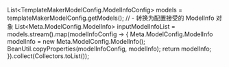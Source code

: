 List<TemplateMakerModelConfig.ModelInfoConfig> models = templateMakerModelConfig.getModels();
        // - 转换为配置接受的 ModelInfo 对象
        List<Meta.ModelConfig.ModelInfo> inputModelInfoList = models.stream().map(modelInfoConfig -> {
            Meta.ModelConfig.ModelInfo modelInfo = new Meta.ModelConfig.ModelInfo();
            BeanUtil.copyProperties(modelInfoConfig, modelInfo);
            return modelInfo;
        }).collect(Collectors.toList());